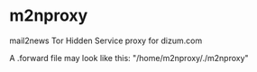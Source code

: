 # m2nproxy
mail2news Tor Hidden Service proxy for dizum.com

A .forward file may look like this:
"/home/m2nproxy/./m2nproxy"
